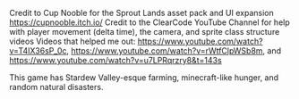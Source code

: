 Credit to Cup Nooble for the Sprout Lands asset pack and UI expansion https://cupnooble.itch.io/
Credit to the ClearCode YouTube Channel for help with player movement (delta time), the camera, and sprite class structure videos
Videos that helped me out: https://www.youtube.com/watch?v=T4IX36sP_0c, https://www.youtube.com/watch?v=rWtfClpWSb8m,
and https://www.youtube.com/watch?v=u7LPRqrzry8&t=143s

This game has Stardew Valley-esque farming, minecraft-like hunger, and random natural disasters.
